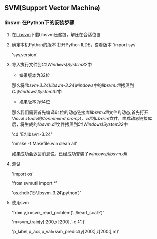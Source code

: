 ## SVM(Support Vector Machine)


### libsvm 在Python下的安装步骤
1.  在[Libsvm](https://www.csie.ntu.edu.tw/~cjlin/libsvm/)下载Libsvm压缩包，解压在合适位置

1.  确定本机Python的版本
    打开Python ILDE，查看版本
    'import sys'
    
    'sys.version'
    

1.  导入执行文件到*C:\Windows\System32*中

    - 如果版本为32位

    那么将*libsvm-3.24\libsvm-3.24\windows*中的*libsvm.dll*拷贝到*C:\Windows\System32*中

    - 如果版本为64位

    那么我们需要首先编译64位的动态链接库*libsvm.dll*文件的动态,首先打开*Visual studio*的*Conmmand prompt*，*cd*到*Libsvm*文件，生成动态链接库后，将生成的*libsvm.dll*文件拷贝到*C:\Windows\System32*中
    
    'cd "E:\libsvm-3.24'

    'nmake -f Makefile.win clean all'

    如果成功会返回消息说，已经成功安装了*windows/libsvm.dll*

1.  测试
    
    'import os'

    'from svmutil import *'

    'os.chdir('E:\libsvm-3.24\python')'
    

1.  使用svm
    
    'from y,x=svm_read_problem('../heart_scale')'

    'm=svm_train(y[:200,x[:200],'-c 4'])'

    'p_label,p_acc,p_val=svm_predict(y[200:],x[200:],m)'



